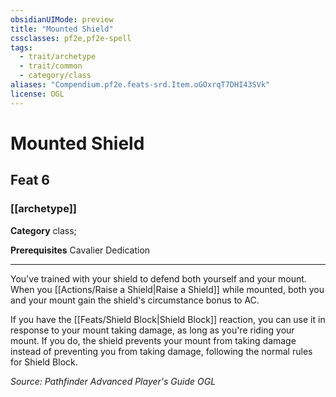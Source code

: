 ```yaml
---
obsidianUIMode: preview
title: "Mounted Shield"
cssclasses: pf2e,pf2e-spell
tags:
  - trait/archetype
  - trait/common
  - category/class
aliases: "Compendium.pf2e.feats-srd.Item.oGOxrqT7DHI43SVk"
license: OGL
---
```

# Mounted Shield
## Feat 6
### [[archetype]]

**Category** class; 



**Prerequisites** Cavalier Dedication
* * *
You've trained with your shield to defend both yourself and your mount. When you [[Actions/Raise a Shield|Raise a Shield]] while mounted, both you and your mount gain the shield's circumstance bonus to AC.

If you have the [[Feats/Shield Block|Shield Block]] reaction, you can use it in response to your mount taking damage, as long as you're riding your mount. If you do, the shield prevents your mount from taking damage instead of preventing you from taking damage, following the normal rules for Shield Block.

*Source: Pathfinder Advanced Player's Guide*
*OGL*